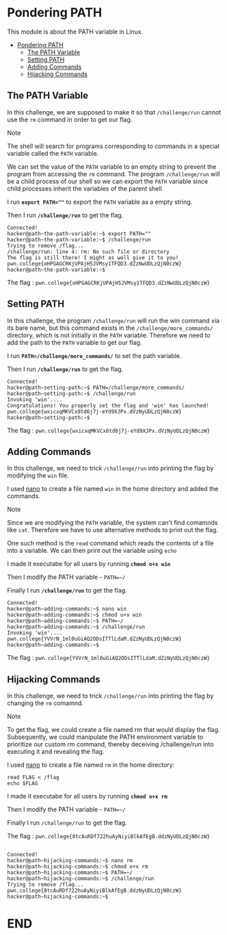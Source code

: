 # Pondering PATH

This module is about the PATH variable in Linux.



- [Pondering PATH](#pondering-path)
  - [The PATH Variable](#the-path-variable)
  - [Setting PATH](#setting-path)
  - [Adding Commands](#adding-commands)
  - [Hijacking Commands](#hijacking-commands)


## The PATH Variable

In this challenge, we are supposed to make it so that `/challenge/run` cannot use the `rm` command in order to get our flag.

> [!NOTE]
> The shell will search for programs corresponding to commands in a special variable called the `PATH` variable.

We can set the value of the `PATH` variable to an empty string to prevent the program from accessing the `rm` command. The program 
`/challenge/run` will be a child process of our shell so we can export the `PATH` variable since child processes inherit the variables of the parent shell

I run **`export PATH=""`** to export the `PATH` variable as a empty string.

Then I run **`/challenge/run`** to get the flag.

```
Connected!
hacker@path~the-path-variable:~$ export PATH=""
hacker@path~the-path-variable:~$ /challenge/run
Trying to remove /flag...
/challenge/run: line 4: rm: No such file or directory
The flag is still there! I might as well give it to you!
pwn.college{oHPGAGCRKjUPAjH5JVMsy1TFQD3.dZzNwUDLzQjN0czW}
hacker@path~the-path-variable:~$
```
The flag : `pwn.college{oHPGAGCRKjUPAjH5JVMsy1TFQD3.dZzNwUDLzQjN0czW}`


## Setting PATH

In this challenge, the program `/challenge/run` will run the win command via its bare name, but this command exists in the `/challenge/more_commands/` directory, which is not initially in the `PATH` variable. Therefore we need to add the path to the `PATH` variable to get our flag.

I run **`PATH=/challenge/more_commands/`** to set the path variable.

Then I run **`/challenge/run`** to get the flag.

```
Connected!
hacker@path~setting-path:~$ PATH=/challenge/more_commands/
hacker@path~setting-path:~$ /challenge/run
Invoking 'win'....
Congratulations! You properly set the flag and 'win' has launched!
pwn.college{wxicxqMKVCx8td6j7j-eYd9XJPx.dVzNyUDLzQjN0czW}
hacker@path~setting-path:~$

```
The flag : `pwn.college{wxicxqMKVCx8td6j7j-eYd9XJPx.dVzNyUDLzQjN0czW}`


## Adding Commands

In this challenge, we need to trick `/challenge/run` into printing the flag by modifying the `win` file. 

I used [nano](https://www.nano-editor.org/) to create a file named `win` in the home directory and added the commands.

> [!NOTE]
> Since we are modifying the `PATH` variable, the system can't find comamnds like `cat`. Therefore we have to use alternative methods to print out the flag.
>
> One such method is the `read` command which reads the contents of a file into a variable. We can then print out the variable using `echo`
>

I made it executabe for all users by running **`chmod o+x win`**

Then I modify the PATH variable - `PATH=~/`

Finally I run **`/challenge/run`** to get the flag.

```
Connected!
hacker@path~adding-commands:~$ nano win
hacker@path~adding-commands:~$ chmod u+x win
hacker@path~adding-commands:~$ PATH=~/
hacker@path~adding-commands:~$ /challenge/run
Invoking 'win'....
pwn.college{YVVrN_1ml0uGiAQ2ODsITTlLdaM.dZzNyUDLzQjN0czW}
hacker@path~adding-commands:~$
```
The flag : `pwn.college{YVVrN_1ml0uGiAQ2ODsITTlLdaM.dZzNyUDLzQjN0czW}`



## Hijacking Commands

In this challenge, we need to trick `/challenge/run` into printing the flag by changing the `rm` comamnd.

> [!NOTE]
> To get the flag, we could create a file named rm that would display the flag. Subsequently, we could manipulate the PATH environment variable to prioritize our custom rm command, thereby deceiving /challenge/run into executing it and revealing the flag.

I used [nano](https://www.nano-editor.org/) to create a file named `rm` in the home directory:

```
read FLAG < /flag
echo $FLAG
```
I made it executabe for all users by running **`chmod o+x rm`**

Then I modify the PATH variable - `PATH=~/`

Finally I run `/challenge/run` to get the flag.

The flag : `pwn.college{8tcAuRDf722huAyNiyiBlkAfEgB.ddzNyUDLzQjN0czW}`

```

Connected!
hacker@path~hijacking-commands:~$ nano rm
hacker@path~hijacking-commands:~$ chmod o+x rm
hacker@path~hijacking-commands:~$ PATH=~/
hacker@path~hijacking-commands:~$ /challenge/run
Trying to remove /flag...
pwn.college{8tcAuRDf722huAyNiyiBlkAfEgB.ddzNyUDLzQjN0czW}
hacker@path~hijacking-commands:~$

```
# END


